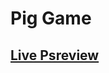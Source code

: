 <h1>Pig Game</h1> 
<h2><a href="https://mozariffard.github.io/Pig-game-"/> Live Psreview </a> </h2> 
